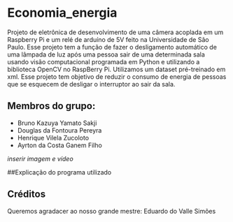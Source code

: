 # Economia_energia
Projeto de eletrônica de desenvolvimento de uma câmera acoplada em um Raspberry Pi e um relé de arduíno de 5V feito na Universidade de São Paulo. Esse projeto tem a função de fazer o desligamento automático de uma lâmpada de luz após uma pessoa sair de uma determinada sala usando visão computacional programada em Python e utilizando a biblioteca OpenCV no RaspBerry Pi. Utilizamos um dataset pré-treinado em xml. Esse projeto tem objetivo de reduzir o consumo de energia de pessoas que se esquecem de desligar o interruptor ao sair da sala.
## Membros do grupo:
* Bruno Kazuya Yamato Sakji
* Douglas da Fontoura Pereyra
* Henrique Vilela Zucoloto
* Ayrton da Costa Ganem Filho

_inserir imagem e vídeo_

##Explicação do programa utilizado




## Créditos
Queremos agradacer ao nosso grande mestre: Eduardo do Valle Simões

